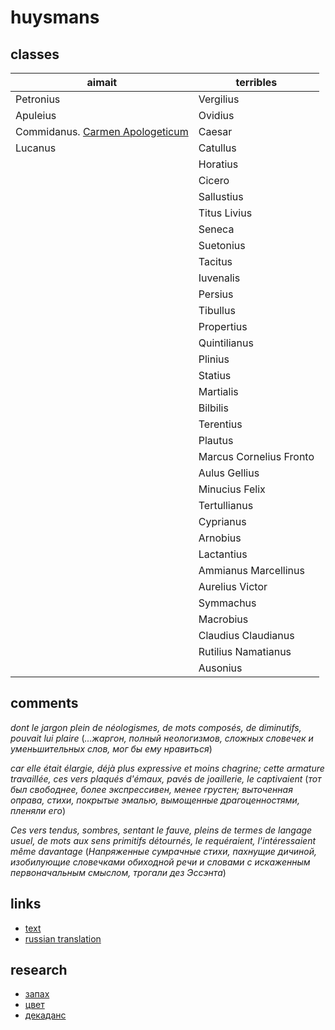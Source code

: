 # huysmans

## classes

| aimait                          | terribles |
|---------------------------------|-----------|
| Petronius                       | Vergilius |
| Apuleius                        | Ovidius   |
| Commidanus. [Carmen Apologeticum](https://scaife.perseus.org/reader/urn:cts:latinLit:stoa0096.stoa004.opp-lat2:1-30/) | Caesar    |
| Lucanus | Catullus  |
|   | Horatius  |
|   | Cicero    |
|   | Sallustius |
|   | Titus Livius |
|   | Seneca  |
|   | Suetonius |
|   | Tacitus |
|   | Iuvenalis |
|   | Persius |
|   | Tibullus |
|   | Propertius |
|   | Quintilianus |
|   | Plinius |
|   | Statius |
|   | Martialis |
|   | Bilbilis |
|   | Terentius |
|   | Plautus |
|   | Marcus Cornelius Fronto |
|   | Aulus Gellius |
|   | Minucius Felix |
|   | Tertullianus |
|   | Cyprianus |
|   | Arnobius |
|   | Lactantius |
|   | Ammianus Marcellinus |
|   | Aurelius Victor |
|   | Symmachus |
|   | Macrobius |
|   | Claudius Claudianus |
|   | Rutilius Namatianus |
|   | Ausonius |

## comments

*dont le jargon plein de néologismes, de mots composés, de diminutifs, pouvait lui plaire* (*...жаргон, полный неологизмов, сложных словечек и уменьшительных слов, мог бы ему нравиться*)

*car elle était élargie, déjà plus expressive et moins chagrine; cette armature travaillée, ces vers plaqués d'émaux, pavés de joaillerie, le captivaient* (*тот был свободнее, более экспрессивен, менее грустен; выточенная оправа, стихи, покрытые эмалью, вымощенные драгоценностями, пленяли его*)

*Ces vers tendus, sombres, sentant le fauve, pleins de termes de langage usuel, de mots aux sens primitifs détournés, le requéraient, l'intéressaient même davantage* (*Напряженные сумрачные стихи, пахнущие дичиной, изобилующие словечками обиходной речи и словами с искаженным первоначальным смыслом, трогали дез Эссэнта*)

## links

* [text](http://abu.cnam.fr/cgi-bin/donner_unformated?arebours1)
* [russian translation](https://librebook.me/naoborot/vol1/4#page=last)

## research

* [запах](https://cyberleninka.ru/article/n/kulturfilosofiya-zapaha-v-romane-zh-k-gyuismansa-naoborot)
* [цвет](https://cyberleninka.ru/article/n/simvolika-tsveta-i-sveta-v-romane-zh-k-gyuysmansa-naoborot)
* [декаданс](https://cyberleninka.ru/article/n/etopeya-sara-peladana-latinskiy-dekadans-i-semantika-kontsepta-d-cadence-vo-frantsii-1880-h-gg)
